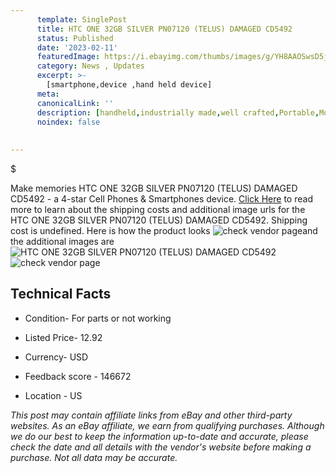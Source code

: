 ```yaml
---
      template: SinglePost
      title: HTC ONE 32GB SILVER PN07120 (TELUS) DAMAGED CD5492
      status: Published
      date: '2023-02-11'
      featuredImage: https://i.ebayimg.com/thumbs/images/g/YH8AAOSwsD5j5ZdQ/s-l225.jpg
      category: News , Updates
      excerpt: >-
        [smartphone,device ,hand held device]
      meta:
      canonicalLink: ''
      description: [handheld,industrially made,well crafted,Portable,Mobile,Compact,Convenient,Lightweight,Maneuverable,Man-portable,Miniature,Carriable,Hand-held,Light,Holdable,Transportable,Mobile device,Pocket-sized,On-the-go,Wireless,Cordless,Compact size,Convenient size, smartphone,device ,hand held device]
      noindex: false
      
        
---
```

$

Make memories HTC ONE 32GB SILVER PN07120 (TELUS) DAMAGED CD5492 - a 4-star Cell Phones & Smartphones device. [Click Here](https://www.ebay.com/itm/304799484292?hash=item46f7770984%3Ag%3AYH8AAOSwsD5j5ZdQ&mkevt=1&mkcid=1&mkrid=711-53200-19255-0&campid=%253CePNCampaignId%253E&customid=%253CreferenceId%253E&toolid=10049) to read more to learn about the shipping costs and additional image urls for the HTC ONE 32GB SILVER PN07120 (TELUS) DAMAGED CD5492. Shipping cost is undefined. Here is how the product looks ![check vendor page](https://i.ebayimg.com/thumbs/images/g/YH8AAOSwsD5j5ZdQ/s-l225.jpg)and the additional images are![HTC ONE 32GB SILVER PN07120 (TELUS) DAMAGED CD5492](https://i.ebayimg.com/images/g/YH8AAOSwsD5j5ZdQ/s-l1600.jpg)![check vendor page](https://origin-galleryplus.ebayimg.com/ws/web/304799484292_2_0_1/225x225.jpg,https://origin-galleryplus.ebayimg.com/ws/web/304799484292_3_0_1/225x225.jpg,https://origin-galleryplus.ebayimg.com/ws/web/304799484292_4_0_1/225x225.jpg,https://origin-galleryplus.ebayimg.com/ws/web/304799484292_5_0_1/225x225.jpg,https://origin-galleryplus.ebayimg.com/ws/web/304799484292_6_0_1/225x225.jpg)



 ## Technical Facts 



     
      

 - Condition- For parts or not working 


      

 - Listed Price- 12.92 


      

 - Currency- USD 


      

 - Feedback score - 146672 


      

 - Location - US 


      
      

 *_This post may contain affiliate links from eBay and other third-party websites. As an eBay affiliate, we earn from qualifying purchases. Although we do our best to keep the information up-to-date and accurate, please check the date and all details with the vendor's website before making a purchase. Not all data may be accurate._*






